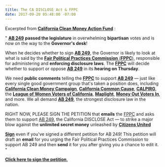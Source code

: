 ```yaml
---
title: The CA DISCLOSE Act & FPPC
date: 2017-09-20 05:48:00 -07:00
---
```


Excerpted from [**California Clean Money Action Fund**](http://www.cacleanaction.org/) :

"   [**AB 249**](https://leginfo.legislature.ca.gov/faces/billNavClient.xhtml?bill_id=201720180AB249) **passed the legislature** in overwhelming **bipartisan** votes and is now on the way to the **Governor's desk**!

When he decides whether to sign [**AB 249**](https://leginfo.legislature.ca.gov/faces/billNavClient.xhtml?bill_id=201720180AB249), the Governor is likely to look at what is said by the [**Fair Political Practices Commission** (**FPPC**)](http://www.fppc.ca.gov/), responsible for administering and **enforcing disclosure laws**.  The [**FPPC**](http://www.fppc.ca.gov/) will decide whether to support or oppose [**AB 249**](https://leginfo.legislature.ca.gov/faces/billNavClient.xhtml?bill_id=201720180AB249) in its **hearing on Thursday**.

We need **public comments** telling the [**FPPC**](http://www.fppc.ca.gov/) to support [**AB 249**](https://leginfo.legislature.ca.gov/faces/billNavClient.xhtml?bill_id=201720180AB249) — just like every single good government group that's taken a position does, including [**California Clean Money Campaign**](http://www.cacleanaction.org/), [**California Common Cause**](http://www.commoncause.org/states/california/about/?referrer=https://www.google.com/), [**CALPIRG**](http://www.calpirg.org/home), the [**League of Women Voters of California**](https://lwvc.org/), [**Maplight**](https://maplight.org/), [**Money Out Voters In**](http://www.moneyoutvotersin.org/), and more.  We all demand [**AB 249**](https://leginfo.legislature.ca.gov/faces/billNavClient.xhtml?bill_id=201720180AB249), the strongest disclosure law in the nation.

RIGHT NOW, PLEASE SIGN THE PETITION that **emails** the [FPPC](http://www.fppc.ca.gov/) and asks them to support [AB 249](https://leginfo.legislature.ca.gov/faces/billNavClient.xhtml?bill_id=201720180AB249), the California DISCLOSE Act — to strike a major blow against the **unlimited secret money** unleashed by [**Citizens United**](https://en.wikipedia.org/wiki/Citizens_United_v._FEC)

[**Sign**](http://www.caclean.org/letters?name=email-ab249-fppc&ref=ne:newsletter-2017-09-19) even if you've signed a different petition for AB 249! This petition will draft an **email** for you urging the Fair Political Practices Commission to support AB 249 and then **send** it for you after giving you a chance to edit it.   "

[**Click here to sign the petition**.](http://www.caclean.org/letters?name=email-ab249-fppc&ref=ne:newsletter-2017-09-19)